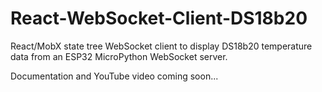# React-WebSocket-Client-DS18b20
React/MobX state tree WebSocket client to display DS18b20 temperature data from an ESP32 MicroPython WebSocket server.

Documentation and YouTube video coming soon...
